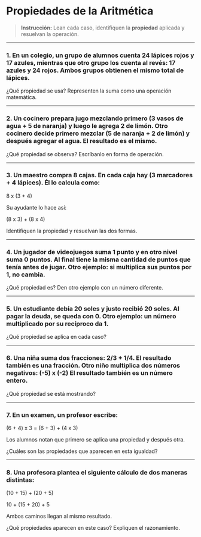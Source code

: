 # Propiedades de la Aritmética

> **Instrucción:** Lean cada caso, identifiquen la **propiedad** aplicada y resuelvan la operación.  

---

### 1. En un colegio, un grupo de alumnos cuenta 24 lápices rojos y 17 azules, mientras que otro grupo los cuenta al revés: 17 azules y 24 rojos. Ambos grupos obtienen el mismo total de lápices.  

¿Qué propiedad se usa? Representen la suma como una operación matemática.  

---

### 2. Un cocinero prepara jugo mezclando primero (3 vasos de agua + 5 de naranja) y luego le agrega 2 de limón.  Otro cocinero decide primero mezclar (5 de naranja + 2 de limón) y después agregar el agua. El resultado es el mismo.  

¿Qué propiedad se observa? Escríbanlo en forma de operación.  

---

### 3. Un maestro compra 8 cajas. En cada caja hay (3 marcadores + 4 lápices). Él lo calcula como:  

8 x (3 + 4) 

Su ayudante lo hace así:  

(8 x 3) + (8 x 4) 

Identifiquen la propiedad y resuelvan las dos formas.  

---

### 4. Un jugador de videojuegos suma 1 punto y en otro nivel suma 0 puntos.  Al final tiene la misma cantidad de puntos que tenía antes de jugar.  Otro ejemplo: si multiplica sus puntos por 1, no cambia.  

¿Qué propiedad es? Den otro ejemplo con un número diferente.  

---

### 5. Un estudiante debía 20 soles y justo recibió 20 soles. Al pagar la deuda, se queda con 0.  Otro ejemplo: un número multiplicado por su recíproco da 1.  

¿Qué propiedad se aplica en cada caso?  

---

### 6. Una niña suma dos fracciones: 2/3 + 1/4. El resultado también es una fracción.  Otro niño multiplica dos números negativos: (-5) x (-2)  El resultado también es un número entero.  

¿Qué propiedad se está mostrando?  

---

### 7. En un examen, un profesor escribe:  

(6 + 4) x 3 = (6 + 3) + (4 x 3)

Los alumnos notan que primero se aplica una propiedad y después otra.  

¿Cuáles son las propiedades que aparecen en esta igualdad?  

---

### 8. Una profesora plantea el siguiente cálculo de dos maneras distintas:  

(10 + 15) + (20 + 5)

10 + (15 + 20) + 5

Ambos caminos llegan al mismo resultado.  

¿Qué propiedades aparecen en este caso? Expliquen el razonamiento. 